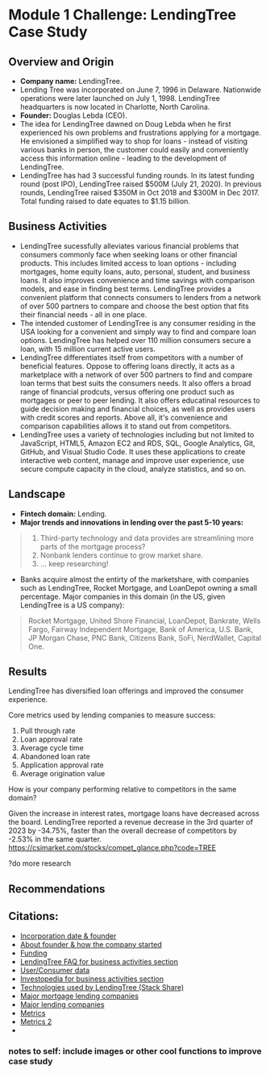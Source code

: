 # Module 1 Challenge: LendingTree Case Study

## Overview and Origin
* **Company name:** LendingTree.
* Lending Tree was incorporated on June 7, 1996 in Delaware. Nationwide operations were later launched on July 1, 1998. LendingTree headquarters is now located in Charlotte, North Carolina.
* **Founder:** Douglas Lebda (CEO).
* The idea for LendingTree dawned on Doug Lebda when he first experienced his own problems and frustrations applying for a mortgage. He envisioned a simplified way to shop for loans - instead of visiting various banks in person, the customer could easily and conveniently access this information online - leading to the development of LendingTree.
* LendingTree has had 3 successful funding rounds. In its latest funding round (post IPO), LendingTree raised $500M (July 21, 2020). In previous rounds, LendingTree raised $350M in Oct 2018 and $300M in Dec 2017. Total funding raised to date equates to $1.15 billion. 


## Business Activities

* LendingTree sucessfully alleviates various financial problems that consumers commonly face when seeking loans or other financial products. This includes limited access to loan options - including mortgages, home equity loans, auto, personal, student, and business loans. It also improves convenience and time savings with comparison models, and ease in finding best terms. LendingTree provides a convenient platform that connects consumers to lenders from a network of over 500 partners to compare and choose the best option that fits their financial needs - all in one place. 
* The intended customer of LendingTree is any consumer residing in the USA looking for a convenient and simply way to find and compare loan options. LendingTree has helped over 110 million consumers secure a loan, with 15 million current active users. 
* LendingTree differentiates itself from competitors with a number of beneficial features. Oppose to offering loans directly, it acts as a marketplace with a network of over 500 partners to find and compare loan terms that best suits the consumers needs. It also offers a broad range of financial prodcuts, versus offering one product such as mortgages or peer to peer lending. It also offers educatinal resources to guide decision making and financial choices, as well as provides users with credit scores and reports. Above all, it's convenience and comparison capabilities allows it to stand out from competitors.  
* LendingTree uses a variety of technologies including but not limited to JavaScript, HTML5, Amazon EC2 and RDS, SQL, Google Analytics, Git, GitHub, and Visual Studio Code. It uses these applications to create interactive web content, manage and improve user experience, use secure compute capacity in the cloud, analyze statistics, and so on. 

## Landscape

* **Fintech domain:** Lending.
* **Major trends and innovations in lending over the past 5-10 years:** 
> 1. Third-party technology and data provides are streamlining more parts of the mortgage process?
> 2. Nonbank lenders continue to grow market share.
> 3. ... keep researching!

* Banks acquire almost the entirty of the marketshare, with companies such as LendingTree, Rocket Mortgage, and LoanDepot owning a small percentage. Major companies in this domain (in the US, given LendingTree is a US company): 
> Rocket Mortgage, United Shore Financial, LoanDepot, Bankrate, Wells Fargo, Fairway Independent Mortgage, Bank of America, U.S. Bank, JP Morgan Chase, PNC Bank, Citizens Bank, SoFi, NerdWallet, Capital One. 

## Results
LendingTree has diversified loan offerings and improved the consumer experience.  

Core metrics used by lending companies to measure success:
1. Pull through rate
2. Loan approval rate
3. Average cycle time 
4. Abandoned loan rate
5. Application approval rate
6. Average origination value

How is your company performing relative to competitors in the same domain?

Given the increase in interest rates, mortgage loans have decreased across the board. LendingTree reported a revenue decrease in the 3rd quarter of 2023 by -34.75%, faster than the overall decrease of competitors by -2.53%  in the same quarter. 
 https://csimarket.com/stocks/compet_glance.php?code=TREE

?do more research

## Recommendations









## Citations:
* [Incorporation date & founder](https://www.sec.gov/Archives/edgar/data/1096479/000095014402009364/g78146sv8.htm#:~:text=through%20such%20exchanges.-,LendingTree%2C%20Inc.,(704)%20541%2D5351.&text=An%20investment%20in%20our%20common%20stock%20involves%20a%20high%20degree%20of%20risk)
* [About founder & how the company started](https://press.lendingtree.com/about/our-executives/bio/douglebda)
* [Funding](https://tracxn.com/d/companies/lendingtree/__769cmFoK_kfFXSkqH-du-uY2RTSSV-E5NCIaloBvu-0/funding-and-investors)
* [LendingTree FAQ for business activities section](https://www.lendingtree.com/about/faq/#:~:text=How%20does%20LendingTree%20work%3F,for%20your%20business%2C%20you%20win!)
* [User/Consumer data](https://www.cloudflare.com/case-studies/lendingtree/)
* [Investopedia for business activities section](https://www.investopedia.com/articles/personal-finance/110915/how-lendingtree-mortgage-works.asp)
* [Technologies used by LendingTree (Stack Share)](https://stackshare.io/lendingtree/lendingtree)
* [Major mortgage lending companies](https://www.forbes.com/advisor/mortgages/10-largest-mortgage-lenders-in-us/)
* [Major lending companies](https://www.crunchbase.com/hub/united-states-lending-companies)
* [Metrics](https://www.lightico.com/blog/lending-kpis-most-important/)
* [Metrics 2](https://www.linkedin.com/pulse/top-10-kpis-measure-efficiency-loan-origination-mani-parthasarathy/)
*

### notes to self: include images or other cool functions to improve case study 
